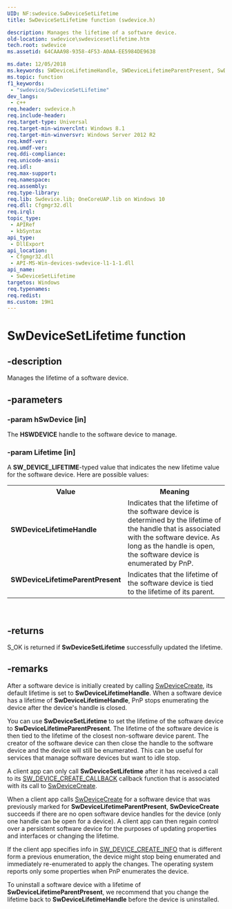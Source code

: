```yaml
---
UID: NF:swdevice.SwDeviceSetLifetime
title: SwDeviceSetLifetime function (swdevice.h)

description: Manages the lifetime of a software device.
old-location: swdevice\swdevicesetlifetime.htm
tech.root: swdevice
ms.assetid: 64CAAA98-9358-4F53-A0AA-EE5984DE9638

ms.date: 12/05/2018
ms.keywords: SWDeviceLifetimeHandle, SWDeviceLifetimeParentPresent, SwDeviceSetLifetime, SwDeviceSetLifetime function, swdevice.swdevicesetlifetime, swdevice/SwDeviceSetLifetime
ms.topic: function
f1_keywords: 
 - "swdevice/SwDeviceSetLifetime"
dev_langs:
 - c++
req.header: swdevice.h
req.include-header: 
req.target-type: Universal
req.target-min-winverclnt: Windows 8.1
req.target-min-winversvr: Windows Server 2012 R2
req.kmdf-ver: 
req.umdf-ver: 
req.ddi-compliance: 
req.unicode-ansi: 
req.idl: 
req.max-support: 
req.namespace: 
req.assembly: 
req.type-library: 
req.lib: Swdevice.lib; OneCoreUAP.lib on Windows 10
req.dll: Cfgmgr32.dll
req.irql: 
topic_type:
 - APIRef
 - kbSyntax
api_type:
 - DllExport
api_location:
 - Cfgmgr32.dll
 - API-MS-Win-devices-swdevice-l1-1-1.dll
api_name:
 - SwDeviceSetLifetime
targetos: Windows
req.typenames: 
req.redist: 
ms.custom: 19H1
---
```


# SwDeviceSetLifetime function


## -description


Manages the lifetime of a software device. 


## -parameters




### -param hSwDevice [in]

The <b>HSWDEVICE</b> handle to the software device to manage. 


### -param Lifetime [in]

A <b>SW_DEVICE_LIFETIME</b>-typed value that indicates the new lifetime value for the software device. Here are possible values:

<table>
<tr>
<th>Value</th>
<th>Meaning</th>
</tr>
<tr>
<td width="40%"><a id="SWDeviceLifetimeHandle"></a><a id="swdevicelifetimehandle"></a><a id="SWDEVICELIFETIMEHANDLE"></a><dl>
<dt><b>SWDeviceLifetimeHandle</b></dt>
</dl>
</td>
<td width="60%">
Indicates that the lifetime of the software device is determined by the lifetime of the handle that is associated with the software device.  As long as the handle is open, the software device is enumerated by PnP.

</td>
</tr>
<tr>
<td width="40%"><a id="SWDeviceLifetimeParentPresent"></a><a id="swdevicelifetimeparentpresent"></a><a id="SWDEVICELIFETIMEPARENTPRESENT"></a><dl>
<dt><b>SWDeviceLifetimeParentPresent</b></dt>
</dl>
</td>
<td width="60%">
Indicates that the lifetime of the software device is tied to the lifetime of its parent. 

</td>
</tr>
</table>
 


## -returns



S_OK is returned if <b>SwDeviceSetLifetime</b> successfully updated the lifetime. 




## -remarks



After a software device is initially created by calling <a href="https://docs.microsoft.com/windows/desktop/api/swdevice/nf-swdevice-swdevicecreate">SwDeviceCreate</a>, its default lifetime is set to <b>SwDeviceLifetimeHandle</b>.  When a software device has a lifetime of <b>SwDeviceLifetimeHandle</b>, PnP stops enumerating the device after the device's handle is closed.

You can use <b>SwDeviceSetLifetime</b> to set the lifetime of the software device to <b>SwDeviceLifetimeParentPresent</b>.  The lifetime of the software device is then tied to the lifetime of the closest non-software device parent.  The creator of the software device can then close the handle to the software device and the device will still be enumerated. This can be useful for services that manage software devices but want to idle stop.

A client app can only call <b>SwDeviceSetLifetime</b> after it has received a call to its <a href="https://docs.microsoft.com/windows/desktop/api/swdevice/nc-swdevice-sw_device_create_callback">SW_DEVICE_CREATE_CALLBACK</a> callback function that is associated with its call to <a href="https://docs.microsoft.com/windows/desktop/api/swdevice/nf-swdevice-swdevicecreate">SwDeviceCreate</a>. 

When a client app calls <a href="https://docs.microsoft.com/windows/desktop/api/swdevice/nf-swdevice-swdevicecreate">SwDeviceCreate</a> for a software device that was previously marked for <b>SwDeviceLifetimeParentPresent</b>, <b>SwDeviceCreate</b> succeeds if there are no open software device handles for the device (only one handle can be open for a device).  A client app can then regain control over a persistent software device for the purposes of updating properties and interfaces or changing the lifetime.

If the client app specifies info in <a href="https://docs.microsoft.com/windows/desktop/api/swdevicedef/ns-swdevicedef-sw_device_create_info">SW_DEVICE_CREATE_INFO</a> that is different form a previous enumeration, the device might stop being enumerated and immediately re-enumerated to apply the changes.  The operating system reports only some properties when PnP enumerates the device.

To uninstall a software device with a lifetime of <b>SwDeviceLifetimeParentPresent</b>, we recommend that you change the lifetime back to <b>SwDeviceLifetimeHandle</b> before the device is uninstalled.



